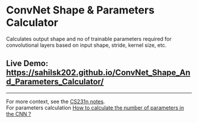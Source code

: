 # ConvNet Shape & Parameters Calculator

Calculates output shape and no of trainable parameters required for convolutional layers based on input shape, stride, kernel size, etc.

## Live Demo: https://sahilsk202.github.io/ConvNet_Shape_And_Parameters_Calculator/

<hr>

For more context, see the [CS231n notes](http://cs231n.github.io/convolutional-networks/).<br>
For parameters calculation [How to calculate the number of parameters in the CNN ?](https://medium.com/@iamvarman/how-to-calculate-the-number-of-parameters-in-the-cnn-5bd55364d7ca)
